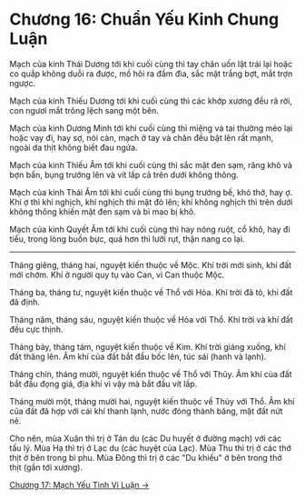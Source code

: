 # Chương 16: Chuẩn Yếu Kinh Chung Luận

Mạch của kinh Thái Dương tới khi cuối cùng thì tay chân uốn lật trái lại hoặc co
quắp không duỗi ra được, mồ hôi ra đầm đìa, sắc mặt trắng bợt, mắt trợn ngược.

Mạch của kinh Thiếu Dương tới khi cuối cùng thì các khớp xương đều rã rời, con
ngươi mắt trông lệch sang một bên.

Mạch của kinh Dương Minh tới khi cuối cùng thì miệng và tai thường méo lại hoặc
vạy đi, hay sợ, nói càn, mạch ở tay và chân đều bật lên rất mạnh, ngoài da thịt
không biết đau ngứa.

Mạch của kinh Thiếu Âm tới khi cuối cùng thì sắc mặt đen sạm, răng khô và bợn
bẩn, bụng trướng lên và vít lấp cả trên dưới không thông.

Mạch của kinh Thái Âm tới khi cuối cùng thì bụng trướng bế, khó thở, hay ợ. Khi ợ
thì khí nghịch, khí nghịch thì mặt đỏ lên; khí không nghịch thì trên dưới không
thông khiến mặt đen sạm và bì mao bị khô.

Mạch của kinh Quyết Âm tới khi cuối cùng thì hay nóng ruột, cổ khô, hay đi tiểu,
trong lòng buồn bực, quá hơn thì lưỡi rụt, thận nang co lại.

***

Tháng giêng, tháng hai, nguyệt kiến thuộc về Mộc. Khí trời mới sinh, khí đất mới
chớm. Khí ở người quy tụ vào Can, vì Can thuộc Mộc.

Tháng ba, tháng tư, nguyệt kiến thuộc về Thổ với Hỏa. Khí trời đã tỏ, khí đất đã
định.

Tháng năm, tháng sáu, nguyệt kiến thuộc về Hỏa với Thổ. Khí trời và khí đất đều
cực thịnh.

Tháng bảy, tháng tám, nguyệt kiến thuộc về Kim. Khí trời giáng xuống, khí đất
thăng lên. Âm khí của đất bắt đầu bốc lên, túc sái (hanh và lạnh).

Tháng chín, tháng mười, nguyệt kiến thuộc về Thổ với Thủy. Âm khí của đất bắt đầu
đọng giá, địa khí vì vậy mà bắt đầu vít lấp.

Tháng mười một, tháng mười hai, nguyệt kiến thuộc về Thủy với Thổ. Âm khí của đất
đã hợp với cái khí thanh lạnh, nước đóng thành băng, mặt đất nứt nẻ.

Cho nên, mùa Xuân thì trị ở Tán du (các Du huyết ở đường mạch) với các tấu lý.
Mùa Hạ thì trị ở Lạc du (các huyệt của Lạc). Mùa Thu thì trị ở các thớ thịt ở bên
trong bì phu. Mùa Đông thì trị ở các "Du khiếu" ở bên trong thớ thịt (gần tới
xương).

[Chương 17: Mạch Yếu Tinh Vi Luận &rarr;](https://github.com/thaicuc/sach-y-dich/blob/master/contents/17-mach-yeu-tinh-vi-luan.md)
